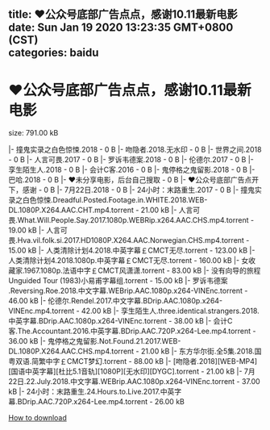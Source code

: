 
title: ❤公众号底部广告点点，感谢10.11最新电影
date: Sun Jan 19 2020 13:23:35 GMT+0800 (CST)    
categories: baidu
---

# ❤公众号底部广告点点，感谢10.11最新电影
size: 791.00 kB
 
 
|- 撞鬼实录之白色惊悚.2018 - 0 B
|- 吻隐者.2018.无水印 - 0 B
|- 世界之间.2018 - 0 B
|- 人言可畏.2017 - 0 B
|- 罗诉韦德案.2018 - 0 B
|- 伦德尔.2017 - 0 B
|- 孪生陌生人.2018 - 0 B
|- 会计C客.2016 - 0 B
|- 鬼停格之鬼留影.2018 - 0 B
|- 巴哈.2018 - 0 B
|- ❤未分享电影，后台自己搜取 - 0 B
|- ❤公众号底部广告点开下，感谢 - 0 B
|- 7月22日.2018 - 0 B
|- 24小时：末路重生.2017 - 0 B
|- 撞鬼实录之白色惊悚.Dreadful.Posted.Footage.in.WHITE.2018.WEB-DL.1080P.X264.AAC.CHT.mp4.torrent - 21.00 kB
|- 人言可畏.What.Will.People.Say.2017.1080p.WEBRip.x264.AAC.CHS.mp4.torrent - 19.00 kB
|- 人言可畏.Hva.vil.folk.si.2017.HD1080P.X264.AAC.Norwegian.CHS.mp4.torrent - 15.00 kB
|- 人类清除计划4.2018.中英字幕￡CMCT无尽.torrent - 123.00 kB
|- 人类清除计划4.2018.1080p.中英字幕￡CMCT无尽.torrent - 160.00 kB
|- 女收藏家.1967.1080p.法语中字￡CMCT风潇潇.torrent - 83.00 kB
|- 没有向导的旅程 Unguided Tour (1983)小易甫字幕组.torrent - 15.00 kB
|- 罗诉韦德案 .Reversing.Roe.2018.中文字幕.WEBrip.AAC.1080p.x264-VINEnc.torrent - 46.00 kB
|- 伦德尔.Rendel.2017.中文字幕.BDrip.AAC.1080p.x264-VINEnc.mp4.torrent - 42.00 kB
|- 孪生陌生人.three.identical.strangers.2018.中英字幕.BDrip.AAC.1080p.x264-VINEnc.torrent - 38.00 kB
|- 会计C客.The.Accountant.2016.中英字幕.BDrip.AAC.720P.x264-Lee.mp4.torrent - 36.00 kB
|- 鬼停格之鬼留影.Not.Found.21.2017.WEB-DL.1080P.X264.AAC.CHS.mp4.torrent - 21.00 kB
|- 东方华尔街.全5集.2018.国粤双语.简繁中字￡CMCT梦幻.torrent - 88.00 kB
|- [吻隐者.2018][WEB-MP4][国语中英字幕][杜比5.1音轨][1080P][无水印][DYGC].torrent - 21.00 kB
|- 7月22日.22.July.2018.中文字幕.WEBrip.AAC.1080p.x264-VINEnc.torrent - 37.00 kB
|- 24小时：末路重生.24.Hours.to.Live.2017.中英字幕.BDrip.AAC.720P.x264-Lee.mp4.torrent - 26.00 kB

[How to download](https://bpcam.bemobtrk.com/go/2ceec3aa-1ca2-46d6-b9ff-aaa5c184517c?jno=833)